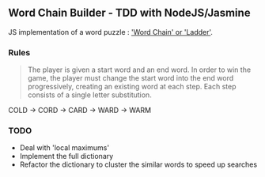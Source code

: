 ## Word Chain Builder - TDD with NodeJS/Jasmine

JS implementation of a word puzzle : ['Word Chain' or 'Ladder'](https://en.wikipedia.org/wiki/Word_ladder).

### Rules
> The player is given a start word and an end word. In order to win the game, the player must change the start word into the end word progressively, creating an existing word at each step. 
Each step consists of a single letter substitution.

COLD → CORD → CARD → WARD → WARM

### TODO
* Deal with 'local maximums'
* Implement the full dictionary
* Refactor the dictionary to cluster the similar words to speed up searches